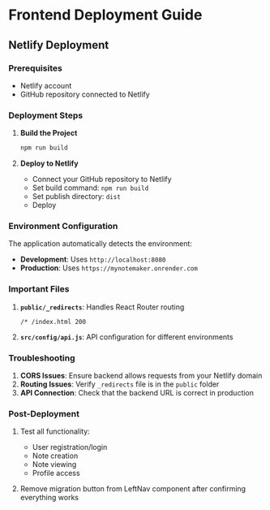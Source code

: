 # Frontend Deployment Guide

## Netlify Deployment

### Prerequisites
- Netlify account
- GitHub repository connected to Netlify

### Deployment Steps

1. **Build the Project**
   ```bash
   npm run build
   ```

2. **Deploy to Netlify**
   - Connect your GitHub repository to Netlify
   - Set build command: `npm run build`
   - Set publish directory: `dist`
   - Deploy

### Environment Configuration

The application automatically detects the environment:
- **Development**: Uses `http://localhost:8080`
- **Production**: Uses `https://mynotemaker.onrender.com`

### Important Files

1. **`public/_redirects`**: Handles React Router routing
   ```
   /* /index.html 200
   ```

2. **`src/config/api.js`**: API configuration for different environments

### Troubleshooting

1. **CORS Issues**: Ensure backend allows requests from your Netlify domain
2. **Routing Issues**: Verify `_redirects` file is in the `public` folder
3. **API Connection**: Check that the backend URL is correct in production

### Post-Deployment

1. Test all functionality:
   - User registration/login
   - Note creation
   - Note viewing
   - Profile access

2. Remove migration button from LeftNav component after confirming everything works
